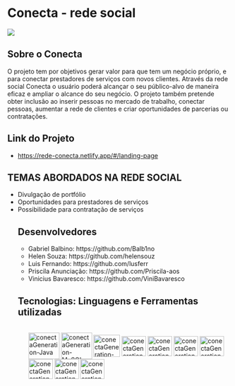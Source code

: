 # Conecta - rede social
<img src="https://i.imgur.com/gAhtIlG.png">

## Sobre o Conecta
O projeto tem por objetivos gerar valor para que tem um negócio próprio, e para conectar prestadores de serviços com novos clientes.
Através da rede social Conecta o usuário poderá alcançar o seu público-alvo de maneira eficaz e ampliar o alcance do seu negócio.
O projeto também pretende obter inclusão ao inserir pessoas no mercado de trabalho,  conectar pessoas, aumentar a rede de clientes e criar oportunidades de parcerias ou contratações.

## Link do Projeto
* https://rede-conecta.netlify.app/#/landing-page

## TEMAS ABORDADOS NA  REDE SOCIAL 

<ul>
<li>Divulgação de portfólio </li>
<li> Oportunidades para prestadores de serviços </li>
<li> Possibilidade para contratação de serviços </li>
   
##  Desenvolvedores
<ul>
<li>Gabriel Balbino: https://github.com/Balb1no</li>
<li>Helen Souza: https://github.com/helensouz </li>
<li>Luis Fernando: https://github.com/lusferr </li>
<li> Priscila Anunciação: https://github.com/Priscila-aos </li>
<li> Vinicius Bavaresco: https://github.com/ViniBavaresco </li>
</ul>
  
## Tecnologias: Linguagens e Ferramentas utilizadas 
<ul>
<div style="display: inline_block"><br>
<img align="center" alt="conectaGeneration-Java" height="60" width="70" src="https://cdn.jsdelivr.net/gh/devicons/devicon/icons/java/java-original-wordmark.svg" />
<img align="center" alt="conectaGeneration-MySQL" height="60" width="70" src="https://cdn.jsdelivr.net/gh/devicons/devicon/icons/mysql/mysql-original-wordmark.svg" />
<img align="center" alt="conectaGeneration-SpringBoot" height="50" width="60" src="https://cdn.jsdelivr.net/gh/devicons/devicon/icons/spring/spring-original-wordmark.svg" />
<img align="center" alt="conectaGeneration-HTML" height="45" width="55" src="https://cdn.jsdelivr.net/gh/devicons/devicon/icons/html5/html5-plain-wordmark.svg" />
<img align="center" alt="conectaGeneration-CSS" height="45" width="55" src="https://cdn.jsdelivr.net/gh/devicons/devicon/icons/css3/css3-plain-wordmark.svg" />
<img align="center" alt="conectaGeneration-Bootstrap" height="45" width="55" src="https://cdn.jsdelivr.net/gh/devicons/devicon/icons/bootstrap/bootstrap-plain-wordmark.svg" />
<img align="center" alt="conectaGeneration-JavaScript" height="45" width="55" src="https://cdn.jsdelivr.net/gh/devicons/devicon/icons/javascript/javascript-original.svg" />
<img align="center" alt="conectaGeneration-TypeScript" height="45" width="55" src="https://cdn.jsdelivr.net/gh/devicons/devicon/icons/typescript/typescript-original.svg" />
<img align="center" alt="conectaGeneration-Angular" height="45" width="55" src="https://cdn.jsdelivr.net/gh/devicons/devicon/icons/angularjs/angularjs-original.svg" />
<img align="center" alt="conectaGeneration-VSCode" height="45" width="55" src="https://cdn.jsdelivr.net/gh/devicons/devicon/icons/vscode/vscode-original-wordmark.svg" />
  
</div> 
  

    
